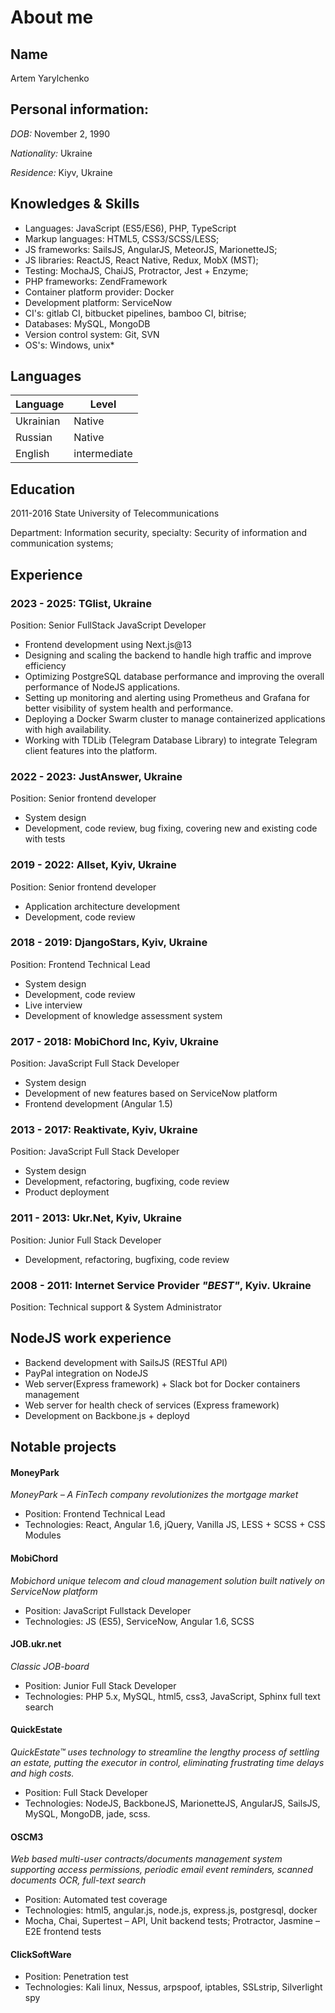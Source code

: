 # About me

## Name
Artem Yarylchenko

## Personal information:
*DOB:* November 2, 1990

*Nationality:* Ukraine

*Residence:* Kiyv, Ukraine

## Knowledges & Skills
- Languages: JavaScript (ES5/ES6), PHP, TypeScript
- Markup languages: HTML5, CSS3/SCSS/LESS;
- JS frameworks: SailsJS, AngularJS, MeteorJS, MarionetteJS;
- JS libraries: ReactJS, React Native, Redux, MobX (MST);
- Testing: MochaJS, ChaiJS, Protractor, Jest + Enzyme;
- PHP frameworks: ZendFramework
- Container platform provider: Docker
- Development platform: ServiceNow
- CI's: gitlab CI, bitbucket pipelines, bamboo CI, bitrise;
- Databases: MySQL, MongoDB
- Version control system: Git, SVN
- OS's: Windows, unix*

## Languages
Language | Level
--- | ---
Ukrainian | Native
Russian | Native
English | intermediate

## Education
2011-2016 State University of Telecommunications

Department: Information security, specialty:  Security of information and communication systems;

## Experience

### 2023 - 2025: TGlist, Ukraine
Position: Senior FullStack JavaScript Developer

- Frontend development using Next.js@13
- Designing and scaling the backend to handle high traffic and improve efficiency
- Optimizing PostgreSQL database performance and improving the overall performance of NodeJS applications.
- Setting up monitoring and alerting using Prometheus and Grafana for better visibility of system health and performance.
- Deploying a Docker Swarm cluster to manage containerized applications with high availability.
- Working with TDLib (Telegram Database Library) to integrate Telegram client features into the platform.

### 2022 - 2023: JustAnswer, Ukraine

Position: Senior frontend developer

- System design
- Development, code review, bug fixing, covering new and existing code with tests

### 2019 - 2022: Allset, Kyiv, Ukraine

Position: Senior frontend developer

- Application architecture development
- Development, code review

### 2018 - 2019: DjangoStars, Kyiv, Ukraine

Position: Frontend Technical Lead

- System design
- Development, code review
- Live interview
- Development of knowledge assessment system

### 2017 - 2018: MobiChord Inc, Kyiv, Ukraine

Position: JavaScript Full Stack Developer

- System design
- Development of new features based on ServiceNow platform
- Frontend development (Angular 1.5)

### 2013 - 2017: Reaktivate, Kyiv, Ukraine

Position: JavaScript Full Stack Developer

- System design
- Development, refactoring, bugfixing, code review
- Product deployment

### 2011 - 2013: Ukr.Net, Kyiv, Ukraine

Position: Junior Full Stack Developer

- Development, refactoring, bugfixing, code review

### 2008 - 2011: Internet Service Provider *"BEST"*, Kyiv. Ukraine

Position: Technical support & System Administrator


## NodeJS work experience
- Backend development with SailsJS (RESTful API)
- PayPal integration on NodeJS
- Web server(Express framework) + Slack bot for Docker containers management
- Web server for health check of services (Express framework)
- Development on Backbone.js + deployd 


## Notable projects

#### MoneyPark
*MoneyPark – A FinTech company revolutionizes the mortgage market*

- Position: Frontend Technical Lead
- Technologies: React, Angular 1.6, jQuery, Vanilla JS, LESS + SCSS + CSS Modules

#### MobiChord
*Mobichord unique telecom and cloud management solution built natively on ServiceNow platform*

- Position: JavaScript Fullstack Developer
- Technologies: JS (ES5), ServiceNow, Angular 1.6, SCSS

#### JOB.ukr.net
*Classic JOB-board*

- Position: Junior Full Stack Developer
- Technologies: PHP 5.x, MySQL, html5, css3, JavaScript, Sphinx full text search

#### QuickEstate
*QuickEstate™ uses technology to streamline the lengthy process of settling an estate, putting the executor in control, eliminating frustrating time delays and high costs.*

- Position: Full Stack Developer
- Technologies: NodeJS, BackboneJS, MarionetteJS, AngularJS, SailsJS, MySQL, MongoDB, jade, scss.

#### OSCM3
*Web based multi-user contracts/documents management system supporting access permissions, periodic email event reminders, scanned documents OCR, full-text search*

- Position: Automated test coverage
- Technologies: html5, angular.js, node.js, express.js, postgresql, docker
- Mocha, Chai, Supertest – API, Unit backend tests; Protractor, Jasmine – E2E frontend tests

#### ClickSoftWare

- Position: Penetration test
- Technologies: Kali linux, Nessus, arpspoof, iptables, SSLstrip, Silverlight spy
